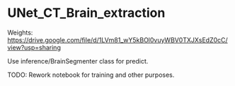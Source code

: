 # UNet_CT_Brain_extraction

Weights: https://drive.google.com/file/d/1LVm81_wY5kBOl0vuyWBV0TXJXsEdZ0cC/view?usp=sharing

Use inference/BrainSegmenter class for predict.

TODO: Rework notebook for training and other purposes.
